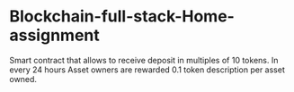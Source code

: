 # Blockchain-full-stack-Home-assignment
Smart contract  that allows to receive deposit in multiples of 10 tokens. In every 24 hours Asset owners are rewarded 0.1 token description per asset owned.
